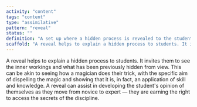 ```yaml
---
activity: "content"
tags: "content"
type: "assimilative"
pattern: "reveal"
status: ""
definition: "A set up where a hidden process is revealed to the student."
scaffold: "A reveal helps to explain a hidden process to students. It invites them to see the inner workings and what has been previously hidden from view. This can be akin to seeing how a magician does their trick, with the specific aim of dispelling the magic and showing that it is, in fact, an application of skill and knowledge. A reveal can assist in developing the student's opinion of themselves as they move from novice to expert — they are earning the right to access the secrets of the discipline."
---
```


A reveal helps to explain a hidden process to students. It invites them to see the inner workings and what has been previously hidden from view. This can be akin to seeing how a magician does their trick, with the specific aim of dispelling the magic and showing that it is, in fact, an application of skill and knowledge. A reveal can assist in developing the student's opinion of themselves as they move from novice to expert — they are earning the right to access the secrets of the discipline.
